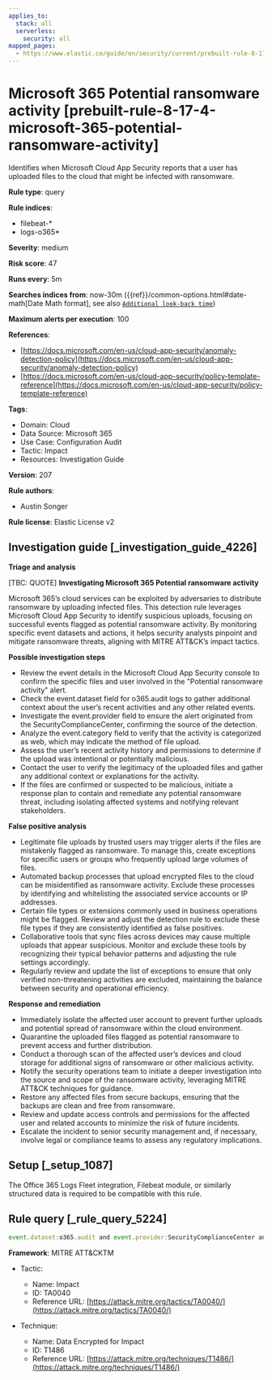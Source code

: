 ```yaml
---
applies_to:
  stack: all
  serverless:
    security: all
mapped_pages:
  - https://www.elastic.co/guide/en/security/current/prebuilt-rule-8-17-4-microsoft-365-potential-ransomware-activity.html
---
```


# Microsoft 365 Potential ransomware activity [prebuilt-rule-8-17-4-microsoft-365-potential-ransomware-activity]

Identifies when Microsoft Cloud App Security reports that a user has uploaded files to the cloud that might be infected with ransomware.

**Rule type**: query

**Rule indices**:

* filebeat-*
* logs-o365*

**Severity**: medium

**Risk score**: 47

**Runs every**: 5m

**Searches indices from**: now-30m ({{ref}}/common-options.html#date-math[Date Math format], see also [`Additional look-back time`](docs-content://solutions/security/detect-and-alert/create-detection-rule.md#rule-schedule))

**Maximum alerts per execution**: 100

**References**:

* [https://docs.microsoft.com/en-us/cloud-app-security/anomaly-detection-policy](https://docs.microsoft.com/en-us/cloud-app-security/anomaly-detection-policy)
* [https://docs.microsoft.com/en-us/cloud-app-security/policy-template-reference](https://docs.microsoft.com/en-us/cloud-app-security/policy-template-reference)

**Tags**:

* Domain: Cloud
* Data Source: Microsoft 365
* Use Case: Configuration Audit
* Tactic: Impact
* Resources: Investigation Guide

**Version**: 207

**Rule authors**:

* Austin Songer

**Rule license**: Elastic License v2

## Investigation guide [_investigation_guide_4226]

**Triage and analysis**

[TBC: QUOTE]
**Investigating Microsoft 365 Potential ransomware activity**

Microsoft 365’s cloud services can be exploited by adversaries to distribute ransomware by uploading infected files. This detection rule leverages Microsoft Cloud App Security to identify suspicious uploads, focusing on successful events flagged as potential ransomware activity. By monitoring specific event datasets and actions, it helps security analysts pinpoint and mitigate ransomware threats, aligning with MITRE ATT&CK’s impact tactics.

**Possible investigation steps**

* Review the event details in the Microsoft Cloud App Security console to confirm the specific files and user involved in the "Potential ransomware activity" alert.
* Check the event.dataset field for o365.audit logs to gather additional context about the user’s recent activities and any other related events.
* Investigate the event.provider field to ensure the alert originated from the SecurityComplianceCenter, confirming the source of the detection.
* Analyze the event.category field to verify that the activity is categorized as web, which may indicate the method of file upload.
* Assess the user’s recent activity history and permissions to determine if the upload was intentional or potentially malicious.
* Contact the user to verify the legitimacy of the uploaded files and gather any additional context or explanations for the activity.
* If the files are confirmed or suspected to be malicious, initiate a response plan to contain and remediate any potential ransomware threat, including isolating affected systems and notifying relevant stakeholders.

**False positive analysis**

* Legitimate file uploads by trusted users may trigger alerts if the files are mistakenly flagged as ransomware. To manage this, create exceptions for specific users or groups who frequently upload large volumes of files.
* Automated backup processes that upload encrypted files to the cloud can be misidentified as ransomware activity. Exclude these processes by identifying and whitelisting the associated service accounts or IP addresses.
* Certain file types or extensions commonly used in business operations might be flagged. Review and adjust the detection rule to exclude these file types if they are consistently identified as false positives.
* Collaborative tools that sync files across devices may cause multiple uploads that appear suspicious. Monitor and exclude these tools by recognizing their typical behavior patterns and adjusting the rule settings accordingly.
* Regularly review and update the list of exceptions to ensure that only verified non-threatening activities are excluded, maintaining the balance between security and operational efficiency.

**Response and remediation**

* Immediately isolate the affected user account to prevent further uploads and potential spread of ransomware within the cloud environment.
* Quarantine the uploaded files flagged as potential ransomware to prevent access and further distribution.
* Conduct a thorough scan of the affected user’s devices and cloud storage for additional signs of ransomware or other malicious activity.
* Notify the security operations team to initiate a deeper investigation into the source and scope of the ransomware activity, leveraging MITRE ATT&CK techniques for guidance.
* Restore any affected files from secure backups, ensuring that the backups are clean and free from ransomware.
* Review and update access controls and permissions for the affected user and related accounts to minimize the risk of future incidents.
* Escalate the incident to senior security management and, if necessary, involve legal or compliance teams to assess any regulatory implications.


## Setup [_setup_1087]

The Office 365 Logs Fleet integration, Filebeat module, or similarly structured data is required to be compatible with this rule.


## Rule query [_rule_query_5224]

```js
event.dataset:o365.audit and event.provider:SecurityComplianceCenter and event.category:web and event.action:"Potential ransomware activity" and event.outcome:success
```

**Framework**: MITRE ATT&CKTM

* Tactic:

    * Name: Impact
    * ID: TA0040
    * Reference URL: [https://attack.mitre.org/tactics/TA0040/](https://attack.mitre.org/tactics/TA0040/)

* Technique:

    * Name: Data Encrypted for Impact
    * ID: T1486
    * Reference URL: [https://attack.mitre.org/techniques/T1486/](https://attack.mitre.org/techniques/T1486/)



